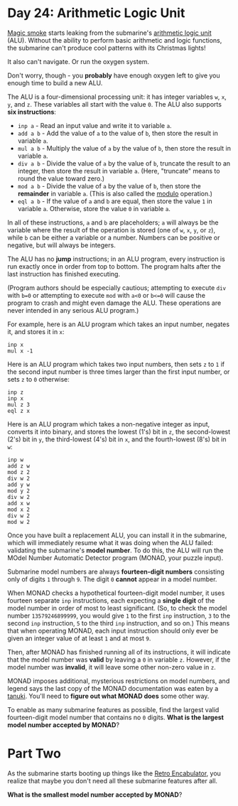# Day 24: Arithmetic Logic Unit
[Magic smoke](https://en.wikipedia.org/wiki/Magic_smoke) starts leaking from the submarine's 
[arithmetic logic unit](https://en.wikipedia.org/wiki/Arithmetic_logic_unit) (ALU). Without the ability to perform basic 
arithmetic and logic functions, the submarine can't produce cool patterns with its Christmas lights!

It also can't navigate. Or run the oxygen system.

Don't worry, though - you **probably** have enough oxygen left to give you enough time to build a new ALU.

The ALU is a four-dimensional processing unit: it has integer variables `w`, `x`, `y`, and `z`. These variables all 
start with the value `0`. The ALU also supports **six instructions**:
* `inp a` - Read an input value and write it to variable `a`.
* `add a b` - Add the value of `a` to the value of `b`, then store the result in variable `a`.
* `mul a b` - Multiply the value of `a` by the value of `b`, then store the result in variable `a`.
* `div a b` - Divide the value of `a` by the value of `b`, truncate the result to an integer, then store the result in 
variable `a`. (Here, "truncate" means to round the value toward zero.)
* `mod a b` - Divide the value of `a` by the value of `b`, then store the **remainder** in variable `a`. (This is also 
called the [modulo](https://en.wikipedia.org/wiki/Modulo_operation) operation.)
* `eql a b` - If the value of `a` and `b` are equal, then store the value `1` in variable `a`. Otherwise, store the 
value `0` in variable `a`.

In all of these instructions, `a` and `b` are placeholders; `a` will always be the variable where the result of the 
operation is stored (one of `w`, `x`, `y`, or `z`), while `b` can be either a variable or a number. Numbers can be 
positive or negative, but will always be integers.

The ALU has no **jump** instructions; in an ALU program, every instruction is run exactly once in order from top to 
bottom. The program halts after the last instruction has finished executing.

(Program authors should be especially cautious; attempting to execute `div` with `b=0` or attempting to execute `mod` 
with `a<0` or `b<=0` will cause the program to crash and might even damage the ALU. These operations are never intended 
in any serious ALU program.)

For example, here is an ALU program which takes an input number, negates it, and stores it in `x`:
```
inp x
mul x -1
```
Here is an ALU program which takes two input numbers, then sets `z` to `1` if the second input number is three times 
larger than the first input number, or sets `z` to `0` otherwise:
```
inp z
inp x
mul z 3
eql z x
```
Here is an ALU program which takes a non-negative integer as input, converts it into binary, and stores the lowest (1's) 
bit in `z`, the second-lowest (2's) bit in `y`, the third-lowest (4's) bit in `x`, and the fourth-lowest (8's) bit in 
`w`:
```
inp w
add z w
mod z 2
div w 2
add y w
mod y 2
div w 2
add x w
mod x 2
div w 2
mod w 2
```
Once you have built a replacement ALU, you can install it in the submarine, which will immediately resume what it was 
doing when the ALU failed: validating the submarine's **model number**. To do this, the ALU will run the MOdel Number 
Automatic Detector program (MONAD, your puzzle input).

Submarine model numbers are always **fourteen-digit numbers** consisting only of digits `1` through `9`. The digit `0` 
**cannot** appear in a model number.

When MONAD checks a hypothetical fourteen-digit model number, it uses fourteen separate `inp` instructions, each 
expecting a **single digit** of the model number in order of most to least significant. (So, to check the model number 
`13579246899999`, you would give `1` to the first `inp` instruction, `3` to the second `inp` instruction, `5` to the 
third `inp` instruction, and so on.) This means that when operating MONAD, each input instruction should only ever be 
given an integer value of at least `1` and at most `9`.

Then, after MONAD has finished running all of its instructions, it will indicate that the model number was **valid** by 
leaving a `0` in variable `z`. However, if the model number was **invalid**, it will leave some other non-zero value in 
`z`.

MONAD imposes additional, mysterious restrictions on model numbers, and legend says the last copy of the MONAD 
documentation was eaten by a [tanuki](https://en.wikipedia.org/wiki/Japanese_raccoon_dog). You'll need to **figure out 
what MONAD does** some other way.

To enable as many submarine features as possible, find the largest valid fourteen-digit model number that contains no 
`0` digits. **What is the largest model number accepted by MONAD**?

# Part Two
As the submarine starts booting up things like the [Retro Encabulator](https://www.youtube.com/watch?v=RXJKdh1KZ0w), 
you realize that maybe you don't need all these submarine features after all.

**What is the smallest model number accepted by MONAD**?
